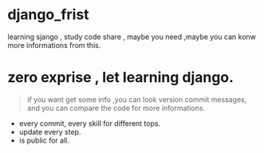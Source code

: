 # django_frist
learning sjango , study code share , maybe you need ,maybe you can konw more informations from this.

# zero exprise , let learning django.

> if you want get some info ,you can look version commit messages, and you can compare the code for more informations.

- every commit, every skill for different tops.
- update every step.
- is public for all.


